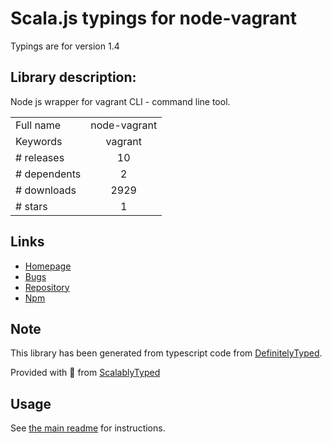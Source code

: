 
# Scala.js typings for node-vagrant

Typings are for version 1.4

## Library description:
Node js wrapper for vagrant CLI - command line tool.

|                    |                 |
| ------------------ | :-------------: |
| Full name          | node-vagrant |
| Keywords           | vagrant |
| # releases         | 10 |
| # dependents       | 2 |
| # downloads        | 2929 |
| # stars            | 1 |

## Links
- [Homepage](https://github.com/edin-m/node-vagrant)
- [Bugs](https://github.com/edin-m/node-vagrant/issues)
- [Repository](https://github.com/edin-m/node-vagrant)
- [Npm](https://www.npmjs.com/package/node-vagrant)
    


## Note
This library has been generated from typescript code from [DefinitelyTyped](https://definitelytyped.org).

Provided with :purple_heart: from [ScalablyTyped](https://github.com/oyvindberg/ScalablyTyped)

## Usage
See [the main readme](../../readme.md) for instructions.


